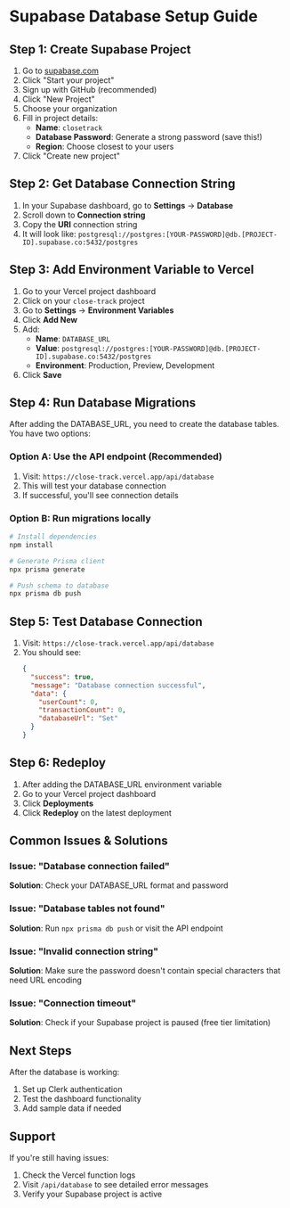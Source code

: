 # Supabase Database Setup Guide

## Step 1: Create Supabase Project

1. Go to [supabase.com](https://supabase.com)
2. Click "Start your project"
3. Sign up with GitHub (recommended)
4. Click "New Project"
5. Choose your organization
6. Fill in project details:
   - **Name**: `closetrack`
   - **Database Password**: Generate a strong password (save this!)
   - **Region**: Choose closest to your users
7. Click "Create new project"

## Step 2: Get Database Connection String

1. In your Supabase dashboard, go to **Settings** → **Database**
2. Scroll down to **Connection string**
3. Copy the **URI** connection string
4. It will look like: `postgresql://postgres:[YOUR-PASSWORD]@db.[PROJECT-ID].supabase.co:5432/postgres`

## Step 3: Add Environment Variable to Vercel

1. Go to your Vercel project dashboard
2. Click on your `close-track` project
3. Go to **Settings** → **Environment Variables**
4. Click **Add New**
5. Add:
   - **Name**: `DATABASE_URL`
   - **Value**: `postgresql://postgres:[YOUR-PASSWORD]@db.[PROJECT-ID].supabase.co:5432/postgres`
   - **Environment**: Production, Preview, Development
6. Click **Save**

## Step 4: Run Database Migrations

After adding the DATABASE_URL, you need to create the database tables. You have two options:

### Option A: Use the API endpoint (Recommended)
1. Visit: `https://close-track.vercel.app/api/database`
2. This will test your database connection
3. If successful, you'll see connection details

### Option B: Run migrations locally
```bash
# Install dependencies
npm install

# Generate Prisma client
npx prisma generate

# Push schema to database
npx prisma db push
```

## Step 5: Test Database Connection

1. Visit: `https://close-track.vercel.app/api/database`
2. You should see:
   ```json
   {
     "success": true,
     "message": "Database connection successful",
     "data": {
       "userCount": 0,
       "transactionCount": 0,
       "databaseUrl": "Set"
     }
   }
   ```

## Step 6: Redeploy

1. After adding the DATABASE_URL environment variable
2. Go to your Vercel project dashboard
3. Click **Deployments**
4. Click **Redeploy** on the latest deployment

## Common Issues & Solutions

### Issue: "Database connection failed"
**Solution**: Check your DATABASE_URL format and password

### Issue: "Database tables not found"
**Solution**: Run `npx prisma db push` or visit the API endpoint

### Issue: "Invalid connection string"
**Solution**: Make sure the password doesn't contain special characters that need URL encoding

### Issue: "Connection timeout"
**Solution**: Check if your Supabase project is paused (free tier limitation)

## Next Steps

After the database is working:
1. Set up Clerk authentication
2. Test the dashboard functionality
3. Add sample data if needed

## Support

If you're still having issues:
1. Check the Vercel function logs
2. Visit `/api/database` to see detailed error messages
3. Verify your Supabase project is active
